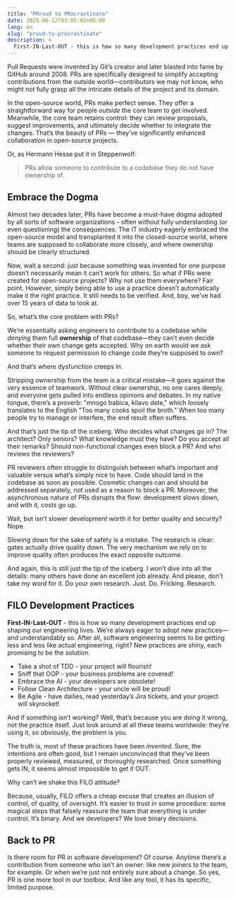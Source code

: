 ```yaml
---
title: "PRroud to PRocrastinate"
date: 2025-06-12T01:05:03+00:00
lang: en
slug: "proud-to-procrastinate"
description: >
  First-IN-Last-OUT - this is how so many development practices end up shaping our engineering lives. Including Pull Requests.
---
```


Pull Requests were invented by Git’s creator and later blasted into fame by GitHub around 2008. PRs are specifically designed to simplify accepting contributions from the outside world—contributors we may not know, who might not fully grasp all the intricate details of the project and its domain.

In the open-source world, PRs make perfect sense. They offer a straightforward way for people _outside_ the core team to get involved. Meanwhile, the core team retains control: they can review proposals, suggest improvements, and ultimately decide whether to integrate the changes. That’s the beauty of PRs — they’ve significantly enhanced collaboration in open-source projects.

Or, as Hermann Hesse put it in Steppenwolf:

> PRs allow someone to contribute to a codebase they do not have ownership of.

## Embrace the Dogma

Almost two decades later, PRs have become a must-have dogma adopted by all sorts of software organizations - often without fully understanding (or even questioning) the consequences. The IT industry eagerly embraced the open-source model and transplanted it into the closed-source world, where teams are supposed to collaborate more closely, and where ownership should be clearly structured.

Now, wait a second: just because something was invented for one purpose doesn’t necessarily mean it can’t work for others. So what if PRs were created for open-source projects? Why not use them everywhere? Fair point. However, simply being able to use a practice doesn’t automatically make it the right practice. It still needs to be verified. And, boy, we’ve had over 15 years of data to look at.

So, what’s the core problem with PRs?

We’re essentially asking engineers to contribute to a codebase while _denying_ them full **ownership** of that codebase—they can’t even decide whether their own change gets accepted. Why on earth would we ask someone to request permission to change code they’re supposed to own?

And that’s where dysfunction creeps in.

Stripping ownership from the team is a critical mistake—it goes against the very essence of teamwork. Without clear ownership, no one cares deeply, and everyone gets pulled into endless opinions and debates. In my native tongue, there’s a proverb: "mnogo babica, kilavo dete," which loosely translates to the English "Too many cooks spoil the broth." When too many people try to manage or interfere, the end result often suffers.

And that’s just the tip of the iceberg. Who decides what changes go in? The architect? Only seniors? What knowledge must they have? Do you accept all their remarks? Should non-functional changes even block a PR? And who reviews the reviewers?

PR reviewers often struggle to distinguish between what’s important and valuable versus what’s simply nice to have. Code should land in the codebase as soon as possible. Cosmetic changes can and should be addressed separately, not used as a reason to block a PR. Moreover, the asynchronous nature of PRs disrupts the flow: development slows down, and with it, costs go up.

Wait, but isn’t slower development worth it for better quality and security? Nope.

Slowing down for the sake of safety is a mistake. The research is clear: gates actually drive quality down. The very mechanism we rely on to improve quality often produces the exact opposite outcome.

And again, this is still just the tip of the iceberg. I won’t dive into all the details: many others have done an excellent job already. And please, don’t take my word for it. Do your own research. Just. Do. Fricking. Research.

## FILO Development Practices

**First-IN-Last-OUT** - this is how so many development practices end up shaping our engineering lives. We’re always eager to adopt new practices—and understandably so. After all, software engineering seems to be getting less and less like actual engineering, right? New practices are shiny, each promising to be the solution.

+ Take a shot of TDD - your project will flourish!
+ Sniff that OOP - your business problems are covered!
+ Embrace the AI - your developers are obsolete!
+ Follow Clean Architecture - your uncle will be proud!
+ Be Agile - have dailies, read yesterday’s Jira tickets, and your project will skyrocket!

And if something isn’t working? Well, that’s because you are doing it wrong, not the practice itself. Just look around at all these teams worldwide: they’re using it, so obviously, the problem is you.

The truth is, most of these practices have been _invented_. Sure, the intentions are often good, but I remain unconvinced that they’ve been properly reviewed, measured, or thoroughly researched. Once something gets IN, it seems almost impossible to get it OUT.

Why can’t we shake this FILO attitude?

Because, usually, FILO offers a cheap excuse that creates an illusion of control, of quality, of oversight. It’s easier to trust in some procedure: some magical steps that falsely reassure the team that everything is under control. It’s binary. And we developers? We love binary decisions.

## Back to PR

Is there room for PR in software development? Of course. Anytime there’s a contribution from someone who isn’t an owner: like new joiners to the team, for example. Or when we’re just not entirely sure about a change. So yes, PR is one more tool in our toolbox. And like any tool, it has its specific, limited purpose.
